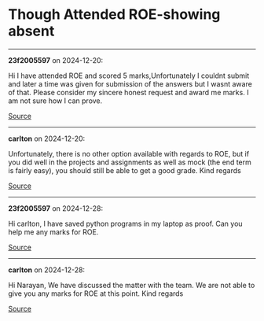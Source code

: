 # Though Attended ROE-showing absent


---

**23f2005597** on 2024-12-20:

Hi I have attended ROE and scored 5 marks,Unfortunately I couldnt submit and later a time was given for submission of the answers but I wasnt aware of that. Please consider my sincere honest request and award me marks.
I am not sure how I can prove.

[Source](https://discourse.onlinedegree.iitm.ac.in/t/though-attended-roe-showing-absent/159696/1)

---

**carlton** on 2024-12-20:

Unfortunately, there is no other option available with regards to ROE, but if you did well in the projects and assignments as well as mock (the end term is fairly easy), you should still be able to get a good grade.
Kind regards

[Source](https://discourse.onlinedegree.iitm.ac.in/t/though-attended-roe-showing-absent/159696/4)

---

**23f2005597** on 2024-12-28:

Hi carlton,
I have saved python programs in my laptop as proof.
Can you help me any marks for ROE.

[Source](https://discourse.onlinedegree.iitm.ac.in/t/though-attended-roe-showing-absent/159696/5)

---

**carlton** on 2024-12-28:

Hi Narayan,
We have discussed the matter with the team. We are not able to give you any marks for ROE at this point.
Kind regards

[Source](https://discourse.onlinedegree.iitm.ac.in/t/though-attended-roe-showing-absent/159696/6)